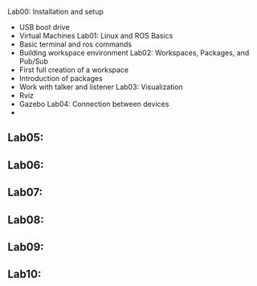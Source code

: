 Lab00: Installation and setup
- USB boot drive
- Virtual Machines
Lab01: Linux and ROS Basics
- Basic terminal and ros commands
- Building workspace environment
Lab02: Workspaces, Packages,  and Pub/Sub
- First full creation of a workspace
- Introduction of packages
- Work with talker and listener
Lab03: Visualization
- Rviz
- Gazebo
Lab04: Connection between devices
- 
Lab05: 
- 
Lab06:
- 
Lab07: 
- 
Lab08:
- 
Lab09:
- 
Lab10:
- 